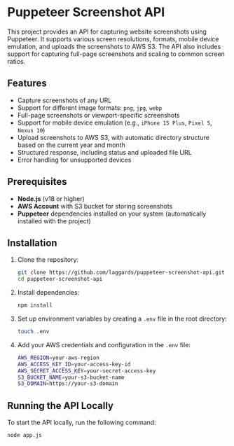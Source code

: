 # Puppeteer Screenshot API

This project provides an API for capturing website screenshots using Puppeteer. It supports various screen resolutions, formats, mobile device emulation, and uploads the screenshots to AWS S3. The API also includes support for capturing full-page screenshots and scaling to common screen ratios.

## Features

- Capture screenshots of any URL
- Support for different image formats: `png`, `jpg`, `webp`
- Full-page screenshots or viewport-specific screenshots
- Support for mobile device emulation (e.g., `iPhone 15 Plus`, `Pixel 5`, `Nexus 10`)
- Upload screenshots to AWS S3, with automatic directory structure based on the current year and month
- Structured response, including status and uploaded file URL
- Error handling for unsupported devices

## Prerequisites

- **Node.js** (v18 or higher)
- **AWS Account** with S3 bucket for storing screenshots
- **Puppeteer** dependencies installed on your system (automatically installed with the project)

## Installation

1. Clone the repository:

    ```bash
    git clone https://github.com/laggards/puppeteer-screenshot-api.git
    cd puppeteer-screenshot-api
    ```

2. Install dependencies:

    ```bash
    npm install
    ```

3. Set up environment variables by creating a `.env` file in the root directory:

    ```bash
    touch .env
    ```

4. Add your AWS credentials and configuration in the `.env` file:

    ```bash
    AWS_REGION=your-aws-region
    AWS_ACCESS_KEY_ID=your-access-key-id
    AWS_SECRET_ACCESS_KEY=your-secret-access-key
    S3_BUCKET_NAME=your-s3-bucket-name
    S3_DOMAIN=https://your-s3-domain
    ```

## Running the API Locally

To start the API locally, run the following command:

```bash
node app.js
